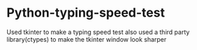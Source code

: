# Python-typing-speed-test
Used tkinter to make a typing speed test also used a third party library(ctypes) to make the tkinter window look sharper
